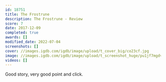 ```yaml
---
id: 18751
title: The Frostrune
description: The Frostrune - Review
score: 7
date: 2017-12-09
completed: true
awards: []
modified_date: 2022-07-04
screenshots: []
cover: //images.igdb.com/igdb/image/upload/t_cover_big/co23cf.jpg
image: //images.igdb.com/igdb/image/upload/t_screenshot_huge/pu1jf7mgdvb9kfnes3hk.jpg
videos: []
---
```

Good story, very good point and click.
